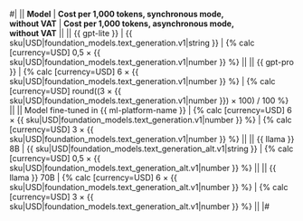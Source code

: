 #|
|| **Model** | **Cost per 1,000 tokens, synchronous mode,</br>without VAT** | **Cost per 1,000 tokens, asynchronous mode,</br>without VAT** ||
|| {{ gpt-lite }} | {{ sku|USD|foundation_models.text_generation.v1|string }} | {% calc [currency=USD] 0,5 × {{ sku|USD|foundation_models.text_generation.v1|number }} %} ||
|| {{ gpt-pro }} | {% calc [currency=USD] 6 × {{ sku|USD|foundation_models.text_generation.v1|number }} %} | {% calc [currency=USD] round((3 × {{ sku|USD|foundation_models.text_generation.v1|number }}) × 100) / 100 %} ||
|| Model fine-tuned in {{ ml-platform-name }} | {% calc [currency=USD] 6 × {{ sku|USD|foundation_models.text_generation.v1|number }} %} |  {% calc [currency=USD] 3 × {{ sku|USD|foundation_models.text_generation.v1|number }} %} ||
|| {{ llama }} 8B | {{ sku|USD|foundation_models.text_generation_alt.v1|string }} | {% calc [currency=USD] 0,5 × {{ sku|USD|foundation_models.text_generation_alt.v1|number }} %} ||
|| {{ llama }} 70B | {% calc [currency=USD] 6 × {{ sku|USD|foundation_models.text_generation_alt.v1|number }} %} | {% calc [currency=USD] 3 × {{ sku|USD|foundation_models.text_generation_alt.v1|number }} %} ||
|#